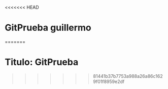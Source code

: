 <<<<<<< HEAD
# GitPrueba guillermo
=======
# Titulo: GitPrueba
>>>>>>> 81441b37b7753a988a26a86c1629f01f8959e2df
